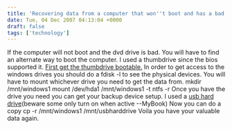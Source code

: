 ```yaml
---
title: 'Recovering data from a computer that won''t boot and has a bad dvd rom'
date: Tue, 04 Dec 2007 04:13:04 +0000
draft: false
tags: ['technology']
---
```


If the computer will not boot and the dvd drive is bad. You will have to find an alternate way to boot the computer. I used a thumbdrive since the bios supported it. [First get the thumbdrive bootable.](http://www.pendrivelinux.com/2007/01/02/all-in-one-usb-dsl) In order to get access to the windows drives you should do a fdisk -l to see the physical devices. You will have to mount whichever drive you need to get the data from. mkdir /mnt/windows1 mount /dev/hda1 /mnt/windows1 -t ntfs -r Once you have the drive you need you can get your backup device setup. I used a [usb hard drive](http://linuxhelp.blogspot.com/2007/03/steps-to-manually-mount-usb-flash-drive.html)(beware some only turn on when active --MyBook) Now you can do a copy cp -r /mnt/windows1 /mnt/usbharddrive Voila you have your valuable data again.